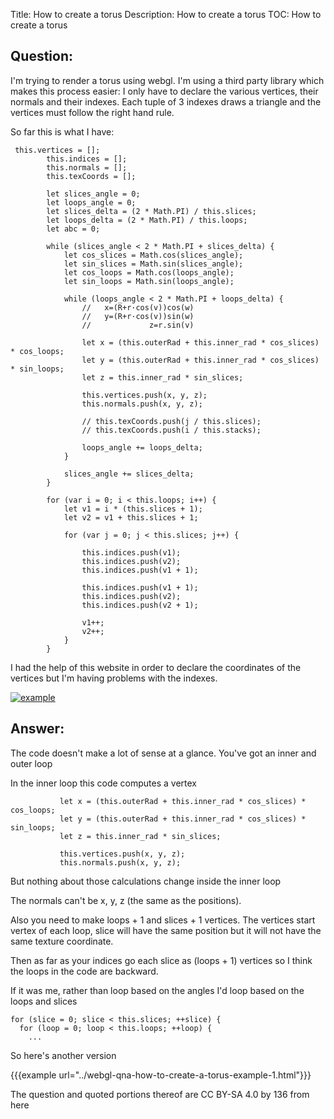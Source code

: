 Title: How to create a torus
Description: How to create a torus
TOC: How to create a torus

## Question:

I'm trying to render a torus using webgl. I'm using a third party library which makes this process easier: I only have to declare the various vertices, their normals and their indexes. Each tuple of 3 indexes draws a triangle and the vertices must follow the right hand rule.

So far this is what I have: 
```
 this.vertices = [];
        this.indices = [];
        this.normals = [];
        this.texCoords = [];

        let slices_angle = 0;
        let loops_angle = 0;
        let slices_delta = (2 * Math.PI) / this.slices;
        let loops_delta = (2 * Math.PI) / this.loops;
        let abc = 0;

        while (slices_angle < 2 * Math.PI + slices_delta) {
            let cos_slices = Math.cos(slices_angle);
            let sin_slices = Math.sin(slices_angle);
            let cos_loops = Math.cos(loops_angle);
            let sin_loops = Math.sin(loops_angle);

            while (loops_angle < 2 * Math.PI + loops_delta) {
                //   x=(R+r·cos(v))cos(w)
                //   y=(R+r·cos(v))sin(w)
                //             z=r.sin(v)

                let x = (this.outerRad + this.inner_rad * cos_slices) * cos_loops;
                let y = (this.outerRad + this.inner_rad * cos_slices) * sin_loops;
                let z = this.inner_rad * sin_slices;

                this.vertices.push(x, y, z);
                this.normals.push(x, y, z);

                // this.texCoords.push(j / this.slices);
                // this.texCoords.push(i / this.stacks);

                loops_angle += loops_delta;
            }

            slices_angle += slices_delta;
        }

        for (var i = 0; i < this.loops; i++) {
            let v1 = i * (this.slices + 1);
            let v2 = v1 + this.slices + 1;

            for (var j = 0; j < this.slices; j++) {

                this.indices.push(v1);
                this.indices.push(v2);
                this.indices.push(v1 + 1);

                this.indices.push(v1 + 1);
                this.indices.push(v2);
                this.indices.push(v2 + 1);

                v1++;
                v2++;
            }
        }
   ```
I had the help of this website in order to declare the coordinates of the vertices but I'm having problems with the indexes. 

[![example][1]][1]


  [1]: https://i.stack.imgur.com/9X3xP.png

## Answer:

The code doesn't make a lot of sense at a glance. You've got an inner and outer loop

In the inner loop this code computes a vertex

               let x = (this.outerRad + this.inner_rad * cos_slices) * cos_loops;
               let y = (this.outerRad + this.inner_rad * cos_slices) * sin_loops;
               let z = this.inner_rad * sin_slices;

               this.vertices.push(x, y, z);
               this.normals.push(x, y, z);

But nothing about those calculations change inside the inner loop

The normals can't be x, y, z (the same as the positions).

Also you need to make loops + 1 and slices + 1 vertices. The vertices start vertex of each loop, slice will have the same position but it will not have the same texture coordinate.

Then as far as your indices go each slice as (loops + 1) vertices so I think the loops in the code are backward.
 
If it was me, rather than loop based on the angles I'd loop based on the loops and slices

    for (slice = 0; slice < this.slices; ++slice) {
      for (loop = 0; loop < this.loops; ++loop) {
        ...

So here's another version

{{{example url="../webgl-qna-how-to-create-a-torus-example-1.html"}}}



<div class="so">
  <div>The question and quoted portions thereof are 
    CC BY-SA 4.0 by
    <a data-href="https://stackoverflow.com/users/11173594">136</a>
    from
    <a data-href="https://stackoverflow.com/questions/58101753">here</a>
  </div>
</div>
